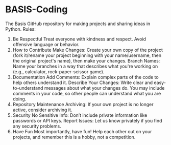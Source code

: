# BASIS-Coding
The Basis GitHub repository for making projects and sharing ideas in Python.
Rules:
  1) Be Respectful
    Treat everyone with kindness and respect.
    Avoid offensive language or behavior.
  2) How to Contribute
    Make Changes: Create your own copy of the project (fork it/rename your project beginning with your name/username, then the original project's name), then make your changes. 
    Branch Names: Name your branches in a way that describes what you're working on (e.g., calculator, rock-paper-scissor game).
  3) Documentation
    Add Comments: Explain complex parts of the code to help others understand it.
    Describe Your Changes: Write clear and easy-to-understand messages about what your changes do. You may include comments in your code, so other people can understand what you are doing.
  4) Repository Maintenance
    Archiving: If your own project is no longer active, consider archiving it.
  5) Security
    No Sensitive Info: Don’t include private information like passwords or API keys.
    Report Issues: Let us know privately if you find any security problems.
  6) Have Fun
    Most importantly, have fun! Help each other out on your projects, and remember this is a hobby, not a competition.
